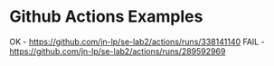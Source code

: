 # Github Actions Examples
OK - https://github.com/jn-lp/se-lab2/actions/runs/338141140
FAIL - https://github.com/jn-lp/se-lab2/actions/runs/289592969
